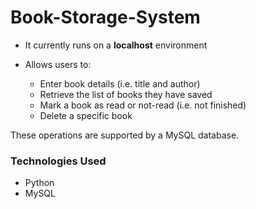 # Book-Storage-System

* It currently runs on a **localhost** environment

* Allows users to:
  * Enter book details (i.e. title and author)
  * Retrieve the list of books they have saved
  * Mark a book as read or not-read (i.e. not finished)
  * Delete a specific book

These operations are supported by a MySQL database.

### Technologies Used

* Python
* MySQL
